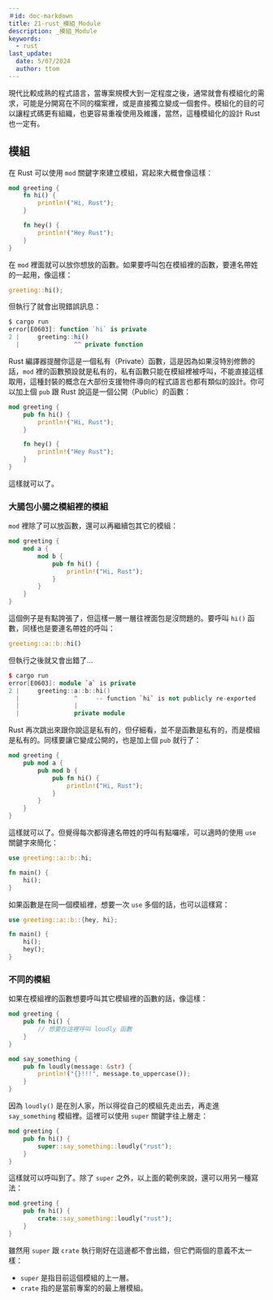 ```yaml
---
＃id: doc-markdown
title: 21-rust_模組_Module
description: _模組_Module
keywords:
  - rust
last_update:
  date: 5/07/2024
  author: ttom
---
```

現代比較成熟的程式語言，當專案規模大到一定程度之後，通常就會有模組化的需求，可能是分開寫在不同的檔案裡，或是直接獨立變成一個套件。模組化的目的可以讓程式碼更有組織，也更容易重複使用及維護，當然，這種模組化的設計 Rust 也一定有。

模組
--

在 Rust 可以使用 `mod` 關鍵字來建立模組，寫起來大概會像這樣：

```rust
mod greeting {
    fn hi() {
        println!("Hi, Rust");
    }

    fn hey() {
        println!("Hey Rust");
    }
}

```

在 `mod` 裡面就可以放你想放的函數。如果要呼叫包在模組裡的函數，要連名帶姓的一起用，像這樣：

```rust
greeting::hi();

```

但執行了就會出現錯誤訊息：

```typescript
$ cargo run
error[E0603]: function `hi` is private
2 |     greeting::hi()
  |               ^^ private function
```

Rust 編譯器提醒你這是一個私有（Private）函數，這是因為如果沒特別修飾的話，`mod` 裡的函數預設就是私有的，私有函數只能在模組裡被呼叫，不能直接這樣取用，這種封裝的概念在大部份支援物件導向的程式語言也都有類似的設計。你可以加上個 `pub` 跟 Rust 說這是一個公開（Public）的函數：

```rust
mod greeting {
    pub fn hi() {
        println!("Hi, Rust");
    }

    fn hey() {
        println!("Hey Rust");
    }
}

```

這樣就可以了。

### 大腸包小腸之模組裡的模組

`mod` 裡除了可以放函數，還可以再繼續包其它的模組：

```rust
mod greeting {
    mod a {
        mod b {
            pub fn hi() {
                println!("Hi, Rust");
            }
        }
    }
}

```

這個例子是有點誇張了，但這樣一層一層往裡面包是沒問題的。要呼叫 `hi()` 函數，同樣也是要連名帶姓的呼叫：

```rust
greeting::a::b::hi()

```

但執行之後就又會出錯了...

```cpp
$ cargo run
error[E0603]: module `a` is private
2 |     greeting::a::b::hi()
  |               ^     -- function `hi` is not publicly re-exported
  |               |
  |               private module
```

Rust 再次跳出來跟你說這是私有的，但仔細看，並不是函數是私有的，而是模組是私有的。同樣要讓它變成公開的，也是加上個 `pub` 就行了：

```rust
mod greeting {
    pub mod a {
        pub mod b {
            pub fn hi() {
                println!("Hi, Rust");
            }
        }
    }
}
```
這樣就可以了。但覺得每次都得連名帶姓的呼叫有點囉嗦，可以適時的使用 `use` 關鍵字來簡化：

```rust
use greeting::a::b::hi;

fn main() {
    hi();
}

```

如果函數是在同一個模組裡，想要一次 `use` 多個的話，也可以這樣寫：

```rust
use greeting::a::b::{hey, hi};

fn main() {
    hi();
    hey();
}
```

### 不同的模組

如果在模組裡的函數想要呼叫其它模組裡的函數的話，像這樣：

```rust
mod greeting {
    pub fn hi() {
        // 想要在這裡呼叫 loudly 函數
    }
}

mod say_something {
    pub fn loudly(message: &str) {
        println!("{}!!!", message.to_uppercase());
    }
}

```

因為 `loudly()` 是在別人家，所以得從自己的模組先走出去，再走進 `say_something` 模組裡。這裡可以使用 `super` 關鍵字往上層走：

```rust
mod greeting {
    pub fn hi() {
        super::say_something::loudly("rust");
    }
}

```

這樣就可以呼叫到了。除了 `super` 之外，以上面的範例來說，還可以用另一種寫法：

```rust
mod greeting {
    pub fn hi() {
        crate::say_something::loudly("rust");
    }
}

```

雖然用 `super` 跟 `crate` 執行剛好在這邊都不會出錯，但它們兩個的意義不太一樣：

-   `super` 是指目前這個模組的上一層。
-   `crate` 指的是當前專案的的最上層模組。

